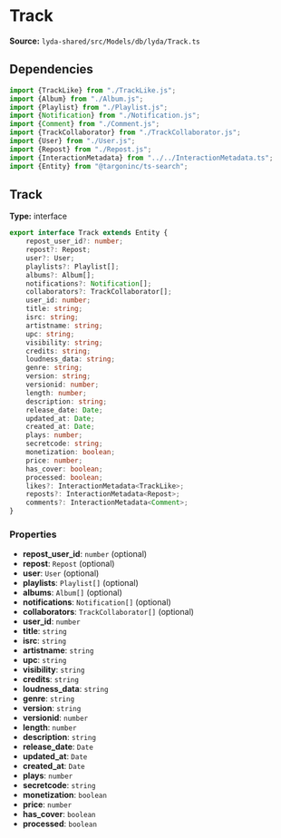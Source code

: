 # Track

**Source:** `lyda-shared/src/Models/db/lyda/Track.ts`

## Dependencies

```typescript
import {TrackLike} from "./TrackLike.js";
import {Album} from "./Album.js";
import {Playlist} from "./Playlist.js";
import {Notification} from "./Notification.js";
import {Comment} from "./Comment.js";
import {TrackCollaborator} from "./TrackCollaborator.js";
import {User} from "./User.js";
import {Repost} from "./Repost.js";
import {InteractionMetadata} from "../../InteractionMetadata.ts";
import {Entity} from "@targoninc/ts-search";
```

## Track

**Type:** interface

```typescript
export interface Track extends Entity {
    repost_user_id?: number;
    repost?: Repost;
    user?: User;
    playlists?: Playlist[];
    albums?: Album[];
    notifications?: Notification[];
    collaborators?: TrackCollaborator[];
    user_id: number;
    title: string;
    isrc: string;
    artistname: string;
    upc: string;
    visibility: string;
    credits: string;
    loudness_data: string;
    genre: string;
    version: string;
    versionid: number;
    length: number;
    description: string;
    release_date: Date;
    updated_at: Date;
    created_at: Date;
    plays: number;
    secretcode: string;
    monetization: boolean;
    price: number;
    has_cover: boolean;
    processed: boolean;
    likes?: InteractionMetadata<TrackLike>;
    reposts?: InteractionMetadata<Repost>;
    comments?: InteractionMetadata<Comment>;
}
```

### Properties

- **repost_user_id**: `number` (optional)
- **repost**: `R​e​p​o​s​t` (optional)
- **user**: `U​s​e​r` (optional)
- **playlists**: `P​l​a​y​l​i​s​t[]` (optional)
- **albums**: `A​l​b​u​m[]` (optional)
- **notifications**: `N​o​t​i​f​i​c​a​t​i​o​n[]` (optional)
- **collaborators**: `T​r​a​c​k​C​o​l​l​a​b​o​r​a​t​o​r[]` (optional)
- **user_id**: `number`
- **title**: `string`
- **isrc**: `string`
- **artistname**: `string`
- **upc**: `string`
- **visibility**: `string`
- **credits**: `string`
- **loudness_data**: `string`
- **genre**: `string`
- **version**: `string`
- **versionid**: `number`
- **length**: `number`
- **description**: `string`
- **release_date**: `D​a​t​e`
- **updated_at**: `D​a​t​e`
- **created_at**: `D​a​t​e`
- **plays**: `number`
- **secretcode**: `string`
- **monetization**: `boolean`
- **price**: `number`
- **has_cover**: `boolean`
- **processed**: `boolean`

